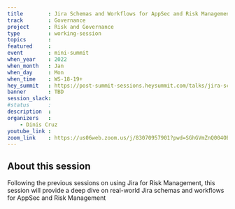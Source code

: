 ```yaml
---
title        : Jira Schemas and Workflows for AppSec and Risk Management
track        : Governance
project      : Risk and Governance
type         : working-session
topics       :
featured     :
event        : mini-summit
when_year    : 2022
when_month   : Jan
when_day     : Mon
when_time    : WS-18-19+
hey_summit   : https://post-summit-sessions.heysummit.com/talks/jira-schemas-and-workflows-for-appsec-and-risk-management/
banner       : TBD
session_slack:
#status      : 
description  :
organizers   :
    - Dinis Cruz      
youtube_link : 
zoom_link    : https://us06web.zoom.us/j/83070957901?pwd=SGhGVmZnQ004OE85OTNvdVZGQWZsUT09
---
```


## About this session

Following the previous sessions on using Jira for Risk Management, 
this session will provide a deep dive on real-world Jira schemas and workflows
for AppSec and Risk Management

